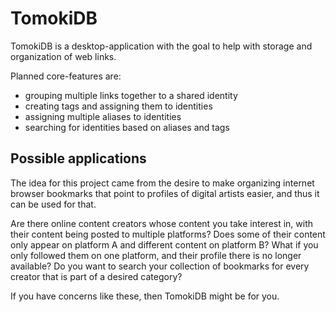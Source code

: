# TomokiDB
TomokiDB is a desktop-application with the goal to help with storage and organization of web links.

Planned core-features are:
* grouping multiple links together to a shared identity
* creating tags and assigning them to identities
* assigning multiple aliases to identities
* searching for identities based on aliases and tags

## Possible applications
The idea for this project came from the desire to make organizing internet browser bookmarks that point to profiles of digital artists easier,
and thus it can be used for that.

Are there online content creators whose content you take interest in, with their content being posted to multiple platforms?
Does some of their content only appear on platform A and different content on platform B?
What if you only followed them on one platform, and their profile there is no longer available?
Do you want to search your collection of bookmarks for every creator that is part of a desired category?

If you have concerns like these, then TomokiDB might be for you.